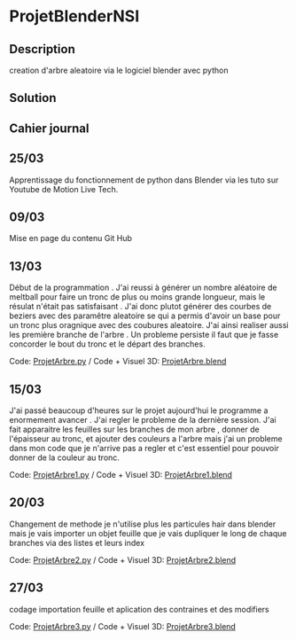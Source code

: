 # ProjetBlenderNSI

## Description

creation d'arbre aleatoire via le logiciel blender avec python

## Solution



## Cahier journal

## 25/03

Apprentissage du fonctionnement de python dans Blender via les tuto sur Youtube de Motion Live Tech.

## 09/03

Mise en page du contenu Git Hub

## 13/03

Début de la programmation . J'ai reussi à générer un nombre aléatoire de meltball pour faire un tronc de plus ou moins grande longueur,
mais le résulat n'était pas satisfaisant .
J'ai donc plutot générer des courbes de beziers avec des paramêtre aleatoire se qui a permis d'avoir un base pour un tronc plus oragnique avec des coubures aleatoire.
J'ai ainsi realiser aussi les première branche de l'arbre . Un probleme persiste il faut que je fasse concorder le bout du tronc et le départ des branches.

Code: [ProjetArbre.py](ProjetArbre.py) / Code + Visuel 3D: [ProjetArbre.blend](ProjetArbre.blend)

## 15/03
J'ai passé beaucoup d'heures sur le projet aujourd'hui le programme a enormement avancer . J'ai regler le probleme de la dernière session. J'ai fait apparaitre les feuilles sur les branches de mon arbre , donner de l'épaisseur au tronc, et ajouter des couleurs a l'arbre mais j'ai un probleme dans mon code que je n'arrive pas a regler et c'est essentiel pour pouvoir donner de la couleur au tronc.

Code: [ProjetArbre1.py](ProjetArbre1.py) / Code + Visuel 3D: [ProjetArbre1.blend](ProjetArbre1.blend)


## 20/03
Changement de methode je n'utilise plus les particules hair dans blender mais je vais importer un objet feuille que je vais dupliquer le long de chaque branches
via des listes et leurs index

Code: [ProjetArbre2.py](ProjetArbre2.py) / Code + Visuel 3D: [ProjetArbre2.blend](ProjetArbre2.blend)

## 27/03
codage importation feuille et aplication des contraines et des modifiers

Code: [ProjetArbre3.py](ProjetArbre3.py) / Code + Visuel 3D: [ProjetArbre3.blend](ProjetArbre3.blend)
